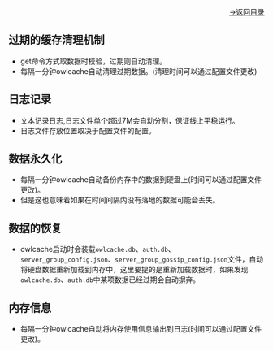 [<p align="right">->返回目录</p>](0.directory.md)  

## 过期的缓存清理机制
* get命令方式取数据时校验，过期则自动清理。
* 每隔一分钟owlcache自动清理过期数据。(清理时间可以通过配置文件更改)

## 日志记录
* 文本记录日志,日志文件单个超过7M会自动分割，保证线上平稳运行。  
* 日志文件存放位置取决于配置文件的配置。

## 数据永久化
* 每隔一分钟owlcache自动备份内存中的数据到硬盘上(时间可以通过配置文件更改)。
* 但是这也意味着如果在时间间隔内没有落地的数据可能会丢失。

## 数据的恢复
* owlcache启动时会装载`owlcache.db`、`auth.db`、`server_group_config.json`、`server_group_gossip_config.json`文件，自动将硬盘数据重新加载到内存中，这里要提的是重新加载数据时，如果发现`owlcache.db`、`auth.db`中某项数据已经过期会自动摒弃。

## 内存信息
* 每隔一分钟owlcache自动将内存使用信息输出到日志(时间可以通过配置文件更改)。